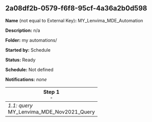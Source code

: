 ## 2a08df2b-0579-f6f8-95cf-4a36a2b0d598

**Name** (not equal to External Key)**:** MY_Lenvima_MDE_Automation

**Description:** n/a

**Folder:** my automations/

**Started by:** Schedule

**Status:** Ready

**Schedule:** Not defined

**Notifications:** _none_


| Step 1<br>_<small>-</small>_ |
| --- |
| _1.1: query_<br>MY_Lenvima_MDE_Nov2021_Query |
